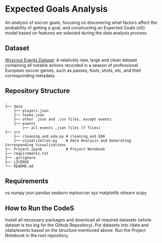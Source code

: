 # Expected Goals Analysis 
An analysis of soccer goals, focusing on discovering what factors affect the probability of getting a goal, and constructing an Expected Goals (xG) model based on features we selected during the data analysis process. 


## Dataset

[Wyscout Events Dataset](https://figshare.com/collections/Soccer_match_event_dataset/4415000/2): A relatively new, large and clean dataset containing all notable actions recorded in a season of professional European soccer games, such as passes, fouls, shots, etc, and their corresponding metadata. 


## Repository Structure 
    .
    ├── data  
        ├── players.json
        ├── teams.json
        ├── other .json and .csv files, except events 
        ├── events
            ├── all events .json files (7 files) 
    ├── src 
        ├── cleaning_and_eda.py # cleaning and EDA 
        ├── visualization.py    # Data Analysis and Generating Corresponding Visualizations
    ├── Project.ipynb           # Project Notebook
    ├── requirements.txt        
    ├── .gitignore              
    ├── LICENSE
    └── README.md

## Requirements 
os 
numpy 
json 
pandas 
seaborn 
mplsoccer 
sys 
matplotlib 
sklearn
scipy  

## How to Run the CodeS
Install all necessary packages and download all required datasets (whole dataset is too big for the Github Repository). 
Put datasets into /data and /data/events based on the structure mentioned above. 
Run the Project Notebook in the root repository. 
